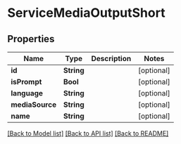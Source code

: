 # ServiceMediaOutputShort

## Properties
Name | Type | Description | Notes
------------ | ------------- | ------------- | -------------
**id** | **String** |  | [optional] 
**isPrompt** | **Bool** |  | [optional] 
**language** | **String** |  | [optional] 
**mediaSource** | **String** |  | [optional] 
**name** | **String** |  | [optional] 

[[Back to Model list]](../README.md#documentation-for-models) [[Back to API list]](../README.md#documentation-for-api-endpoints) [[Back to README]](../README.md)


